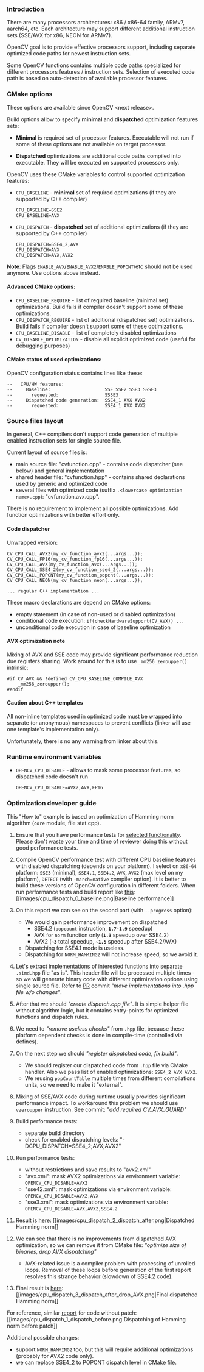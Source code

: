 ### Introduction

There are many processors architectures: x86 / x86-64 family, ARMv7, aarch64, etc.
Each architecture may support different additional instruction sets (SSE/AVX for x86, NEON for ARMv7).

OpenCV goal is to provide effective processors support, including separate optimized code paths for newest instruction sets.

Some OpenCV functions contains multiple code paths specialized for different processors features / instruction sets.
Selection of executed code path is based on auto-detection of available processor features.

### CMake options

These options are available since OpenCV &lt;next release&gt;.

Build options allow to specify **minimal** and **dispatched** optimization features sets:

* **Minimal** is required set of processor features. Executable will not run if some of these options are not available on target processor.

* **Dispatched** optimizations are additional code paths compiled into executable. They will be executed on supported processors only.

OpenCV uses these CMake variables to control supported optimization features:

* `CPU_BASELINE` - **minimal** set of required optimizations (if they are supported by C++ compiler)
  ```
  CPU_BASELINE=SSE2
  CPU_BASELINE=AVX
  ```
* `CPU_DISPATCH` - **dispatched** set of additional optimizations (if they are supported by C++ compiler)
  ```
  CPU_DISPATCH=SSE4_2,AVX
  CPU_DISPATCH=AVX
  CPU_DISPATCH=AVX,AVX2
  ```

**Note**: Flags `ENABLE_AVX`/`ENABLE_AVX2`/`ENABLE_POPCNT`/etc should not be used anymore. Use options above instead.

#### Advanced CMake options:

* `CPU_BASELINE_REQUIRE` - list of required baseline (minimal set) optimizations. Build fails if compiler doesn't support some of these optimizations.
* `CPU_DISPATCH_REQUIRE` - list of additional (dispatched set) optimizations. Build fails if compiler doesn't support some of these optimizations.
* `CPU_BASELINE_DISABLE` - list of completely disabled optimizations
* `CV_DISABLE_OPTIMIZATION` - disable all explicit optimized code (useful for debugging purposes)

#### CMake status of used optimizations:

OpenCV configuration status contains lines like these:
```
--   CPU/HW features:
--     Baseline:                    SSE SSE2 SSE3 SSSE3
--       requested:                 SSSE3
--     Dispatched code generation:  SSE4_1 AVX AVX2
--       requested:                 SSE4_1 AVX AVX2
```

### Source files layout

In general, C++ compilers don't support code generation of multiple enabled instruction sets for single source file.

Current layout of source files is:

* main source file: "cvfunction.cpp" - contains code dispatcher (see below) and general implementation
* shared header file: "cvfunction.hpp" - contains shared declarations used by generic and optimized code
* several files with optimized code (suffix `.<lowercase optimization name>.cpp`): "cvfunction.avx.cpp".

There is no requirement to implement all possible optimizations. Add function optimizations with better effort only.

#### Code dispatcher

Unwrapped version:

```
CV_CPU_CALL_AVX2(my_cv_function_avx2(...args...));
CV_CPU_CALL_FP16(my_cv_function_fp16(...args...));
CV_CPU_CALL_AVX(my_cv_function_avx(...args...));
CV_CPU_CALL_SSE4_2(my_cv_function_sse4_2(...args...));
CV_CPU_CALL_POPCNT(my_cv_function_popcnt(...args...));
CV_CPU_CALL_NEON(my_cv_function_neon(...args...));

... regular C++ implementation ...
```

These macro declarations are depend on CMake options:

* empty statement (in case of non-used or disabled optimization)
* conditional code execution: `if(checkHardwareSupport(CV_AVX)) ...`
* unconditional code execution in case of baseline optimization

#### AVX optimization note

Mixing of AVX and SSE code may provide significant performance reduction due registers sharing. Work around for this is to use `_mm256_zeroupper()` intrinsic:

```
#if CV_AVX && !defined CV_CPU_BASELINE_COMPILE_AVX
    _mm256_zeroupper();
#endif
```

#### Caution about C++ templates

All non-inline templates used in optimized code must be wrapped into separate (or anonymous) namespaces to prevent conflicts (linker will use one template's implementation only).

Unfortunately, there is no any warning from linker about this.

### Runtime environment variables

* `OPENCV_CPU_DISABLE` - allows to mask some processor features, so dispatched code doesn't run
  ```
  OPENCV_CPU_DISABLE=AVX2,AVX,FP16
  ```

### Optimization developer guide

This "How to" example is based on optimization of Hamming norm algorithm (`core` module, file stat.cpp).

1. Ensure that you have performance tests for [selected functionality](). Please don't waste your time and time of reviewer doing this without good performance tests.

2. Compile OpenCV performance test with different CPU baseline features with disabled dispatching (depends on your platform). I select on `x86-64` platform: `SSE3` (minimal), `SSE4.1`, `SSE4.2`, `AVX`, `AVX2` (max level on my platform), `DETECT` (with `-march=native` compiler option).
It is better to build these versions of OpenCV configuration in different folders. When run performance tests and build report like [this](../images/cpu_dispatch_0_baseline.png):
[[images/cpu_dispatch_0_baseline.png|Baseline performance]]

3. On this report we can see on the second part (with `--progress` option):
    - We would gain performance improvement on dispatched
        * SSE4.2 (`popcount` instruction, **`1.7-1.9`** speedup)
        * AVX for `norm` function only (**`1.3`** speedup over SSE4.2)
        * AVX2 (**`~3`** total speedup, **`~1.5`** speedup after SSE4.2/AVX)
    - Dispatching for SSE4.1 mode is useless.
    - Dispatching for `NORM_HAMMING2` will not increase speed, so we avoid it.

4. Let's extract implementations of interested functions into separate `.simd.hpp` file "as is". This header file will be processed multiple times - so we will generate binary code with different optimization options using single source file.
Refer to [PR](https://github.com/opencv/opencv/pull/9074) commit *"move implementations into .hpp file w/o changes"*.

5. After that we should *"create dispatch.cpp file"*. It is simple helper file without algorithm logic, but it contains entry-points for optimized functions and dispatch rules.

6. We need to *"remove useless checks"* from `.hpp` file, because these platform dependent checks is done in compile-time (controlled via defines).

7. On the next step we should *"register dispatched code, fix build"*.
    - We should register our dispatched code from `.hpp` file via CMake handler. Also we pass list of enabled optimizations: `SSE4_2 AVX AVX2`.
    - We reusing `popCountTable` multiple times from different compilations units, so we need to make it "external".

8. Mixing of SSE/AVX code during runtime usually provides significant performance impact. To workaround this problem we should use `vzeroupper` instruction. See commit: *"add required CV_AVX_GUARD"*

9. Build performance tests:
    - separate build directory
    - check for enabled dispatching levels: "-DCPU_DISPATCH=SSE4_2;AVX;AVX2"

10. Run performance tests:
    - without restrictions and save results to "avx2.xml"
    - "avx.xml": mask AVX2 optimizations via environment variable: `OPENCV_CPU_DISABLE=AVX2`
    - "sse42.xml": mask optimizations via environment variable: `OPENCV_CPU_DISABLE=AVX2,AVX`
    - "sse3.xml": mask optimizations via environment variable: `OPENCV_CPU_DISABLE=AVX,AVX2,SSE4.2`

10. Result is [here](../images/cpu_dispatch_2_dispatch_after.png):
[[images/cpu_dispatch_2_dispatch_after.png|Dispatched Hamming norm]]

11. We can see that there is no improvements from dispatched AVX optimization, so we can remove it from CMake file: *"optimize size of binaries, drop AVX dispatching"*
    - AVX-related issue is a compiler problem with processing of unrolled loops. Removal of these loops before generation of the first report resolves this strange behavior (slowdown of SSE4.2 code).

12. Final result is [here](../images/cpu_dispatch_3_dispatch_after_drop_AVX.png):
[[images/cpu_dispatch_3_dispatch_after_drop_AVX.png|Final dispatched Hamming norm]]


For reference, similar [report](../images/cpu_dispatch_1_dispatch_before.png) for code without patch:
[[images/cpu_dispatch_1_dispatch_before.png|Dispatching of Hamming norm before patch]]

Additional possible changes:
- support `NORM_HAMMING2` too, but this will require additional optimizations (probably for AVX2 code only).
- we can replace SSE4_2 to POPCNT dispatch level in CMake file.
